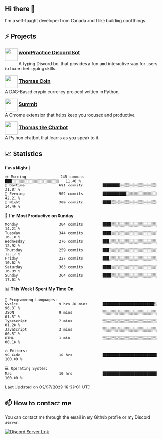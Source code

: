 <h2>Hi there 👋</h2>

<p>I'm a self-taught developer from Canada and I like building cool things.</p>

<h2>⚡ Projects</h2>

<img align="left" src="https://i.imgur.com/BIzs17V.png" width="42" height="42" />
<h3><a target="_blank" href="https://wordpractice.principle.sh/">wordPractice Discord Bot</a></h3>
<p>A typing Discord bot that provides a fun and interactive way for users to hone their typing skills.</p>

<img align="left" src="https://i.imgur.com/4FdQpgN.png" width="42" height="42" />
<h3><a href="https://github.com/principle105/thomas-coin">Thomas Coin</a></h3>
<p>A DAG-Based crypto currency protocol written in Python.</p>

<img align="left" src="https://i.imgur.com/Ly8Atho.png" width="42" height="42" />
<h3><a href="https://summit.sh/">Summit</a></h3>
<p>A Chrome extension that helps keep you focused and productive.</p>

<img align="left" src="https://i.imgur.com/hA9YF2s.png" width="42" height="42" />
<h3><a href="https://github.com/principle105/thomasthechatbot">Thomas the Chatbot</a></h3>
<p>A Python chatbot that learns as you speak to it.</p>

<h2>📈 Statistics</h2>

<!--START_SECTION:waka-->
**I'm a Night 🦉** 

```text
🌞 Morning                245 commits         ███░░░░░░░░░░░░░░░░░░░░░░   11.46 % 
🌆 Daytime                681 commits         ████████░░░░░░░░░░░░░░░░░   31.87 % 
🌃 Evening                902 commits         ███████████░░░░░░░░░░░░░░   42.21 % 
🌙 Night                  309 commits         ████░░░░░░░░░░░░░░░░░░░░░   14.46 % 
```
📅 **I'm Most Productive on Sunday** 

```text
Monday                   304 commits         ████░░░░░░░░░░░░░░░░░░░░░   14.23 % 
Tuesday                  344 commits         ████░░░░░░░░░░░░░░░░░░░░░   16.10 % 
Wednesday                276 commits         ███░░░░░░░░░░░░░░░░░░░░░░   12.92 % 
Thursday                 259 commits         ███░░░░░░░░░░░░░░░░░░░░░░   12.12 % 
Friday                   227 commits         ███░░░░░░░░░░░░░░░░░░░░░░   10.62 % 
Saturday                 363 commits         ████░░░░░░░░░░░░░░░░░░░░░   16.99 % 
Sunday                   364 commits         ████░░░░░░░░░░░░░░░░░░░░░   17.03 % 
```


📊 **This Week I Spent My Time On** 

```text
💬 Programming Languages: 
Svelte                   9 hrs 38 mins       ████████████████████████░   96.37 % 
JSON                     9 mins              ░░░░░░░░░░░░░░░░░░░░░░░░░   01.57 % 
TypeScript               7 mins              ░░░░░░░░░░░░░░░░░░░░░░░░░   01.28 % 
JavaScript               3 mins              ░░░░░░░░░░░░░░░░░░░░░░░░░   00.57 % 
HTML                     1 min               ░░░░░░░░░░░░░░░░░░░░░░░░░   00.18 % 

🔥 Editors: 
VS Code                  10 hrs              █████████████████████████   100.00 % 

💻 Operating System: 
Mac                      10 hrs              █████████████████████████   100.00 % 
```


 Last Updated on 03/07/2023 18:38:01 UTC
<!--END_SECTION:waka-->

<h2>📫 How to contact me</h2>

You can contact me through the email in my Github profile or my Discord server.

[![Discord Server Link](https://dcbadge.vercel.app/api/server/DHnk46C)](https://discord.gg/DHnk46C)

